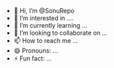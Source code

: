 - 👋 Hi, I’m @SonuRepo
- 👀 I’m interested in ....
- 🌱 I’m currently learning ...
- 💞️ I’m looking to collaborate on ...
- 📫 How to reach me ...
- 😄 Pronouns: ...
- ⚡ Fun fact: ...

<!---
SonuRepo/SonuRepo is a ✨ special ✨ repository because its `README.md` (this file) appears on your GitHub profile.
You can click the Preview link to take a look at your changes.
--->
